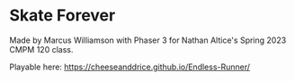 # Skate Forever
Made by Marcus Williamson with Phaser 3 for Nathan Altice's Spring 2023 CMPM 120 class.

Playable here: https://cheeseanddrice.github.io/Endless-Runner/
